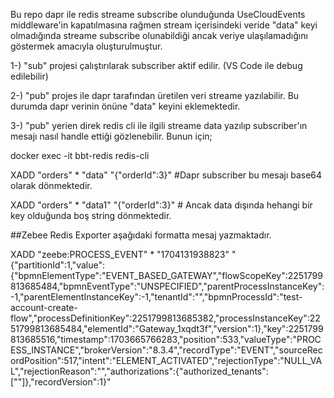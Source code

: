 
Bu repo dapr ile redis streame subscribe olunduğunda
UseCloudEvents middleware'in kapatılmasına rağmen
stream içerisindeki veride "data" keyi olmadığında streame subscribe olunabildiği 
ancak veriye ulaşılamadığını göstermek amacıyla oluşturulmuştur.

1-) "sub" projesi çalıştırılarak subscriber aktif edilir.
(VS Code ile debug edilebilir)

2-) "pub" projes ile dapr tarafından üretilen veri streame yazılabilir.
Bu durumda dapr verinin önüne "data" keyini eklemektedir.

3-) "pub" yerien direk redis cli ile ilgili streame data yazılıp subscriber'ın mesajı nasıl handle ettiği gözlenebilir.
Bunun için; 


docker exec -it bbt-redis redis-cli

XADD "orders" *  "data" "{\"orderId\":3}"  #Dapr subscriber bu mesajı base64 olarak dönmektedir.

XADD "orders" *  "data1" "{\"orderId\":3}"  # Ancak data dışında hehangi bir key olduğunda boş string dönmektedir.

##Zebee Redis Exporter aşağıdaki formatta mesaj yazmaktadır.

XADD "zeebe:PROCESS_EVENT" *  "1704131938823" "{\"partitionId\":1,\"value\":{\"bpmnElementType\":\"EVENT_BASED_GATEWAY\",\"flowScopeKey\":2251799813685484,\"bpmnEventType\":\"UNSPECIFIED\",\"parentProcessInstanceKey\":-1,\"parentElementInstanceKey\":-1,\"tenantId\":\"<default>\",\"bpmnProcessId\":\"test-account-create-flow\",\"processDefinitionKey\":2251799813685382,\"processInstanceKey\":2251799813685484,\"elementId\":\"Gateway_1xqdt3f\",\"version\":1},\"key\":2251799813685516,\"timestamp\":1703665766283,\"position\":533,\"valueType\":\"PROCESS_INSTANCE\",\"brokerVersion\":\"8.3.4\",\"recordType\":\"EVENT\",\"sourceRecordPosition\":517,\"intent\":\"ELEMENT_ACTIVATED\",\"rejectionType\":\"NULL_VAL\",\"rejectionReason\":\"\",\"authorizations\":{\"authorized_tenants\":[\"<default>\"]},\"recordVersion\":1}"

